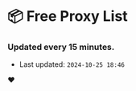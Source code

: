 # :package: Free Proxy List
### Updated every 15 minutes.

- Last updated: `2024-10-25 18:46`

:heart:
